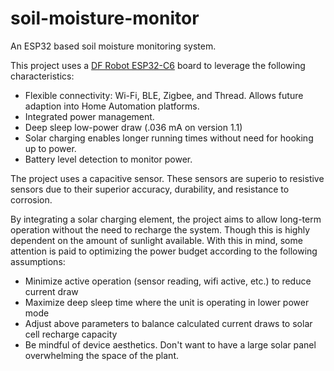# soil-moisture-monitor
An ESP32 based soil moisture monitoring system.

This project uses a [DF Robot ESP32-C6](https://wiki.dfrobot.com/SKU_DFR1075_FireBeetle_2_Board_ESP32_C6) board to leverage the following characteristics:
* Flexible connectivity:  Wi-Fi, BLE, Zigbee, and Thread. Allows future adaption into Home Automation platforms.
* Integrated power management.
* Deep sleep low-power draw (.036 mA on version 1.1)
* Solar charging enables longer running times without need for hooking up to power.
* Battery level detection to monitor power.

The project uses a capacitive sensor. These sensors are superio to resistive sensors due to their superior accuracy, durability, and resistance to corrosion.

By integrating a solar charging element, the project aims to allow long-term operation without the need to recharge the system. Though this is highly dependent on the amount of sunlight available. With this in mind, some attention is paid to optimizing the power budget according to the following assumptions:
* Minimize active operation (sensor reading, wifi active, etc.) to reduce current draw
* Maximize deep sleep time where the unit is operating in lower power mode
* Adjust above parameters to balance calculated current draws to solar cell recharge capacity
* Be mindful of device aesthetics. Don't want to have a large solar panel overwhelming the space of the plant.








 
